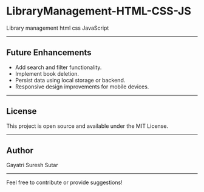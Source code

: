 # LibraryManagement-HTML-CSS-JS
Library management html css JavaScript 


---

## Future Enhancements

- Add search and filter functionality.
- Implement book deletion.
- Persist data using local storage or backend.
- Responsive design improvements for mobile devices.

---

## License

This project is open source and available under the MIT License.

---

## Author

Gayatri Suresh Sutar

---

Feel free to contribute or provide suggestions!

